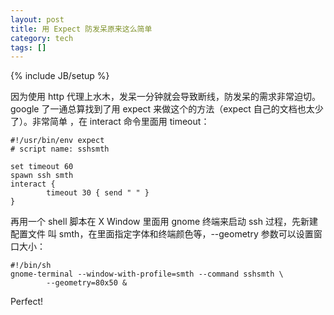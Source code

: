 ```yaml
---
layout: post
title: 用 Expect 防发呆原来这么简单
category: tech
tags: []
---
```

{% include JB/setup %}

因为使用 http 代理上水木，发呆一分钟就会导致断线，防发呆的需求非常迫切。google
了一通总算找到了用 expect 来做这个的方法（expect 自己的文档也太少了）。非常简单
，在 interact 命令里面用 timeout：

    #!/usr/bin/env expect
    # script name: sshsmth

    set timeout 60
    spawn ssh smth
    interact {
            timeout 30 { send " " }
    }

再用一个 shell 脚本在 X Window 里面用 gnome 终端来启动 ssh 过程，先新建配置文件
叫 smth，在里面指定字体和终端颜色等，--geometry 参数可以设置窗口大小：

    #!/bin/sh
    gnome-terminal --window-with-profile=smth --command sshsmth \
            --geometry=80x50 &

Perfect!
